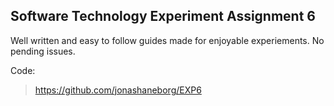 ## Software Technology Experiment Assignment 6
Well written and easy to follow guides made for enjoyable experiements. No pending issues. 

Code:  
> https://github.com/jonashaneborg/EXP6
